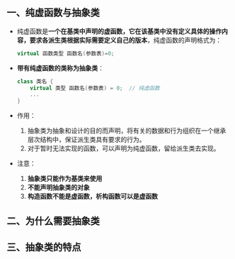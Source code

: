 ## 一、纯虚函数与抽象类

- 纯虚函数是**一个在基类中声明的虚函数，它在该基类中没有定义具体的操作内容，要求各派生类根据实际需要定义自己的版本**，纯虚函数的声明格式为：

	```c++
	virtual 函数类型 函数名(参数表)=0;
	```

- **带有纯虚函数的类称为抽象类**：

	```c++
	class 类名 {
	    virtual 类型 函数名(参数表) = 0;  // 纯虚函数
	    ...
	}
	```

- 作用：
	1. 抽象类为抽象和设计的目的而声明，将有关的数据和行为组织在一个继承层次结构中，保证派生类具有要求的行为。
	2. 对于暂时无法实现的函数，可以声明为纯虚函数，留给派生类去实现。
- 注意：
	1. **抽象类只能作为基类来使用**
	2. **不能声明抽象类的对象**
	3. **构造函数不能是虚函数，析构函数可以是虚函数**



## 二、为什么需要抽象类





## 三、抽象类的特点











































